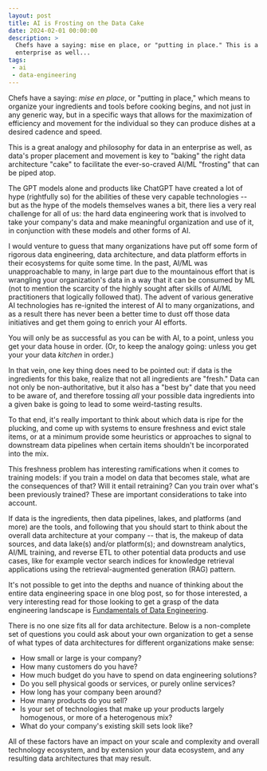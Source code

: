 ```yaml
---
layout: post
title: AI is Frosting on the Data Cake
date: 2024-02-01 00:00:00
description: >
  Chefs have a saying: mise en place, or "putting in place." This is a great analogy and philosophy for data in an
  enterprise as well...
tags:
 - ai
 - data-engineering
---
```


Chefs have a saying: _mise en place_, or "putting in place," which means to organize your ingredients and tools before
cooking begins, and not just in any generic way, but in a specific ways that allows for the maximization of efficiency
and movement for the individual so they can produce dishes at a desired cadence and speed.

This is a great analogy and philosophy for data in an enterprise as well, as data's proper placement and movement is key
to "baking" the right data architecture "cake" to facilitate the ever-so-craved AI/ML "frosting" that can be piped atop.

The GPT models alone and products like ChatGPT have created a lot of hype (rightfully so) for the abilities of these
very capable technologies -- but as the hype of the models themselves wanes a bit, there lies a very real challenge for
all of us: the hard data engineering work that is involved to take your company's data and make meaningful organization
and use of it, in conjunction with these models and other forms of AI.

I would venture to guess that many organizations have put off some form of rigorous data engineering, data architecture,
and data platform efforts in their ecosystems for quite some time. In the past, AI/ML was unapproachable to many, in
large part due to the mountainous effort that is wrangling your organization's data in a way that it can be consumed by
ML (not to mention the scarcity of the highly sought after skills of AI/ML practitioners that logically followed that).
The advent of various generative AI technologies has re-ignited the interest of AI to many organizations, and as a
result there has never been a better time to dust off those data initiatives and get them going to enrich your AI
efforts.

You will only be as successful as you can be with AI, to a point, unless you get your data house in order. (Or, to keep
the analogy going: unless you get your your data _kitchen_ in order.)

In that vein, one key thing does need to be pointed out: if data is the ingredients for this bake, realize that not all
ingredients are "fresh." Data can not only be non-authoritative, but it also has a "best by" date that you need to be
aware of, and therefore tossing _all_ your possible data ingredients into a given bake is going to lead to some
weird-tasting results.

To that end, it's really important to think about which data is ripe for the plucking, and come up with systems to
ensure freshness and evict stale items, or at a minimum provide some heuristics or approaches to signal to downstream
data pipelines when certain items shouldn't be incorporated into the mix.

This freshness problem has interesting ramifications when it comes to training models: if you train a model on data that
becomes stale, what are the consequences of that? Will it entail retraining? Can you train over what's been previously
trained? These are important considerations to take into account.

If data is the ingredients, then data pipelines, lakes, and platforms (and more) are the tools, and following that you
should start to think about the overall data architecture at your company -- that is, the makeup of data sources, and
data lake(s) and/or platform(s); and downstream analytics, AI/ML training, and reverse ETL to other potential data
products and use cases, like for example vector search indices for knowledge retrieval applications using the
retrieval-augmented generation (RAG) pattern.

It's not possible to get into the depths and nuance of thinking about the entire data engineering space in one blog
post, so for those interested, a very interesting read for those looking to get a grasp of the data engineering
landscape is
[Fundamentals of Data Engineering](https://www.oreilly.com/library/view/fundamentals-of-data/9781098108298/).

There is no one size fits all for data architecture. Below is a non-complete set of questions you could ask about your
own organization to get a sense of what types of data architectures for different organizations make sense:

* How small or large is your company?
* How many customers do you have?
* How much budget do you have to spend on data engineering solutions?
* Do you sell physical goods or services, or purely online services?
* How long has your company been around?
* How many products do you sell?
* Is your set of technologies that make up your products largely homogenous, or more of a heterogenous mix?
* What do your company's existing skill sets look like?

All of these factors have an impact on your scale and complexity and overall technology ecosystem, and by extension your
data ecosystem, and any resulting data architectures that may result.
